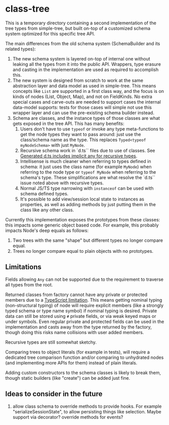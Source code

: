 # class-tree

This is a temporary directory containing a second implementation of the tree types from simple-tree, but built on-top of a customized schema system optimized for this specific tree API.

The main differences from the old schema system (SchemaBuilder and its related types):

1. The new schema system is layered on-top of internal one without leaking all the types from it into the public API.
   Wrappers, type erasure and casting in the implementation are used as required to accomplish this.
2. The new system is designed from scratch to work at the same abstraction layer and data model as used in simple-tree.
   This means concepts like `List` are supported in a first class way, and the focus is on kinds of nodes (List, Object, Map), and not on FieldKinds.
   No extra special cases and carve-outs are needed to support cases the internal data-model supports:
   tests for those cases will simple not use this wrapper layer and can use the pre-existing schema builder instead.
3. Schema are classes, and the instance types of those classes are what gets exposed in the tree API.
   This has many benefits:
    1. Users don't have to use `typeof` or invoke any type meta-functions to get the node types they want to pass around: just use the class/schema name as the type.
       This replaces `Typed<typeof myNodeSchema>` with just `MyNode`.
    2. Recursive schema work in `d.ts`` files due to use of classes.
       See [Generated d.ts includes implicit any for recursive types](microsoft/TypeScript#55832).
    3. Intellisense is much cleaner when referring to types defined in schema:
       it just uses the class name (for example `MyNode`) when referring to the node type or `typeof MyNode` when referring to the schema's type.
       These simplifications are what resolve the `d.ts`` issue noted above with recursive types.
    4. Normal JS/TS type narrowing with `instanceof` can be used with schema defined types.
    5. It's possible to add view/session local state to instances as properties, as well as adding methods by just putting them in the class like any other class.

Currently this implementation exposes the prototypes from these classes: this impacts some generic object based code.
For example, this probably impacts Node's deep equals as follows:

1. Two trees with the same "shape" but different types no longer compare equal.
2. Trees no longer compare equal to plain objects with no prototypes.

## Limitations

Fields allowing `Any` can not be supported due to the requirement to traverse all types from the root.

Returned classes from factory cannot have any private or protected members due to a [TypeScript limitation](https://github.com/microsoft/TypeScript/issues/36060).
This means getting nominal typing (non-structural typing) of node will require explicit members (like a strongly typed schema or type name symbol) if nominal typing is desired.
Private data can still be stored using `#` private fields, or via weak keyed maps or under symbols.
Even regular private and protected fields can be used in the implementation and casts away from the type returned by the factory,
though doing this risks name collisions with user added members.

Recursive types are still somewhat sketchy.

Comparing trees to object literals (for example in tests), will require a dedicated tree comparison function and/or comparing to unhydrated nodes (and implementing more APIs for them) instead of plain literals.

Adding custom constructors to the schema classes is likely to break them, though static builders (like "create") can be added just fine.

## Ideas to consider in the future

1. allow class schema to override methods to provide hooks. For example "serializeSessionState", to allow persisting things like selection. Maybe support via decorator? override methods for events?
